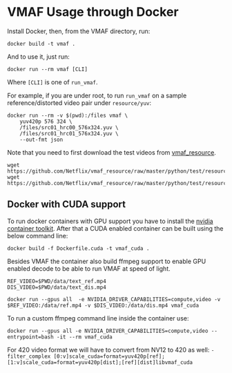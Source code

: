 # VMAF Usage through Docker

Install Docker, then, from the VMAF directory, run:

```shell script
docker build -t vmaf .
```

And to use it, just run:

```shell script
docker run --rm vmaf [CLI]
```

Where `[CLI]` is one of `run_vmaf`.

For example, if you are under root, to run `run_vmaf` on a sample reference/distorted video pair under `resource/yuv`:

```shell script
docker run --rm -v $(pwd):/files vmaf \
    yuv420p 576 324 \
    /files/src01_hrc00_576x324.yuv \
    /files/src01_hrc01_576x324.yuv \
    --out-fmt json
```

Note that you need to first download the test videos from [vmaf_resource](https://github.com/Netflix/vmaf_resource/tree/master/python/test/resource).

```shell script
wget https://github.com/Netflix/vmaf_resource/raw/master/python/test/resource/yuv/src01_hrc00_576x324.yuv
wget https://github.com/Netflix/vmaf_resource/raw/master/python/test/resource/yuv/src01_hrc01_576x324.yuv
```

## Docker with CUDA support 

To run docker containers with GPU support you have to install the [nvidia container toolkit](https://docs.nvidia.com/datacenter/cloud-native/container-toolkit/latest/install-guide.html).
After that a CUDA enabled container can be built using the below command line:
```shell script
docker build -f Dockerfile.cuda -t vmaf_cuda .
```

Besides VMAF the container also build ffmpeg support to enable GPU enabled decode to be able to run VMAF at speed of light.

```shell script
REF_VIDEO=$PWD/data/text_ref.mp4 
DIS_VIDEO=$PWD/data/text_dis.mp4 

docker run --gpus all  -e NVIDIA_DRIVER_CAPABILITIES=compute,video -v $REF_VIDEO:/data/ref.mp4 -v $DIS_VIDEO:/data/dis.mp4 vmaf_cuda
```
To run a custom ffmpeg command line inside the container use: 
```shell script
docker run --gpus all -e NVIDIA_DRIVER_CAPABILITIES=compute,video --entrypoint=bash -it --rm vmaf_cuda 
```

For 420 video format we will have to convert from NV12 to 420 as well: 
`-filter_complex [0:v]scale_cuda=format=yuv420p[ref];[1:v]scale_cuda=format=yuv420p[dist];[ref][dist]libvmaf_cuda`
 